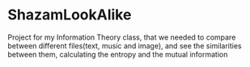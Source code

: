 # ShazamLookAlike
Project for my Information Theory class, that we needed to compare between different files(text, music and image), and see the similarities between them, calculating the entropy and the mutual information
